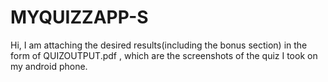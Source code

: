 # MYQUIZZAPP-S
Hi, I am attaching the desired results(including the bonus section) in the form of QUIZOUTPUT.pdf , which are the screenshots of the quiz I took on my android phone. 
